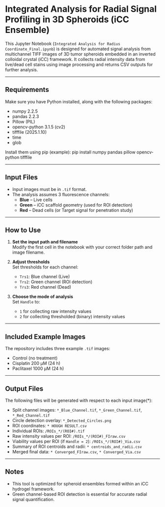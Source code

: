 # Integrated Analysis for Radial Signal Profiling in 3D Spheroids (iCC Ensemble)

This Jupyter Notebook (`Integrated Analysis for Radius Coordinate_Final.ipynb`) is designed for automated signal analysis from multichannel TIFF images of 3D tumor spheroids embedded in an inverted colloidal crystal (iCC) framework.
It collects radial intensity data from live/dead cell stains using image processing and returns CSV outputs for further analysis.

----

## Requirements
Make sure you have Python installed, along with the following packages:

- numpy 2.2.5
- pandas 2.2.3
- Pillow (PIL)  
- opencv-python 3.1.5 (cv2)  
- tifffile (2025.1.10)
- time  
- glob  

Install them using pip (example):
pip install numpy pandas pillow opencv-python tifffile

---

## Input Files

- Input images must be in `.tif` format.
- The analysis assumes 3 fluorescence channels:
  - **Blue** – Live cells
  - **Green** – iCC scaffold geometry (used for ROI detection)
  - **Red** – Dead cells (or Target signal for penetration study)

---

## How to Use

1. **Set the input path and filename**  
   Modify the first cell in the notebook with your correct folder path and image filename.

2. **Adjust thresholds**  
   Set thresholds for each channel:
   - `Trs1`: Blue channel (Live)
   - `Trs2`: Green channel (ROI detection)
   - `Trs3`: Red channel (Dead)

3. **Choose the mode of analysis**  
   Set `Handle` to:
   - `1` for collecting raw intensity values  
   - `2` for collecting thresholded (binary) intensity values

---

## Included Example Images

The repository includes three example `.tif` images:
- Control (no treatment)
- Cisplatin 200 µM (24 h)
- Paclitaxel 1000 µM (24 h)

---

## Output Files

The following files will be generated with respect to each input image(*):

- Split channel images: `*_Blue_Channel.tif`, `*_Green_Channel.tif`, `*_Red_Channel.tif`
- Circle detection overlay: `*_Detected_Circles.png`
- ROI coordinates: `* HOUGH RESULT.csv`
- Individual ROIs: `/ROIs_*/(ROI#).tif`
- Raw intensity values per ROI: `/ROIs_*/(ROI#)_FIraw.csv`
- Viability values per ROI (if `Handle = 2`): `/ROIs_*/(ROI#)_Via.csv`
- Summary of ROI centroids and radii: `* centroids_and_radii.csv`
- Merged final data: `* Converged_FIraw.csv`, `* Converged_Via.csv`

---

## Notes

- This tool is optimized for spheroid ensembles formed within an iCC hydrogel framework.
- Green channel-based ROI detection is essential for accurate radial signal quantification.
